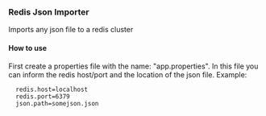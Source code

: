 ### Redis Json Importer ###
Imports any json file to a redis cluster


#### How to use ####

First create a properties file with the name: "app.properties". In this file you can inform the redis host/port and the location of the json file. Example:

  ```
    redis.host=localhost
    redis.port=6379
    json.path=somejson.json
    
   ```
   
